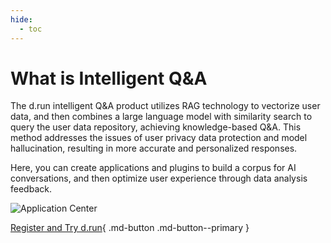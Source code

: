 ```yaml
---
hide:
  - toc
---
```


# What is Intelligent Q&A

The d.run intelligent Q&A product utilizes RAG technology to vectorize user data, and then combines a large language model with similarity search to query the user data repository, achieving knowledge-based Q&A. 
This method addresses the issues of user privacy data protection and model hallucination, resulting in more accurate and personalized responses.

Here, you can create applications and plugins to build a corpus for AI conversations, and then optimize user experience through data analysis feedback.

![Application Center](./images/app-center.jpg)

[Register and Try d.run](https://console.d.run/){ .md-button .md-button--primary }
